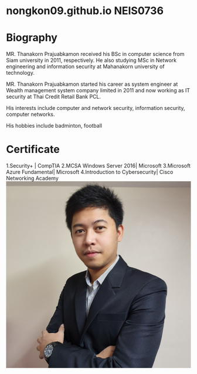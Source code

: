 # nongkon09.github.io NEIS0736
<h1>Biography</h1>
<p>MR. Thanakorn Prajuabkamon received his BSc in computer science from Siam university in 2011, respectively. He also studying MSc in Network engineering and information security at Mahanakorn university of technology.
</p>
<p>
MR. Thanakorn Prajuabkamon started his career as system engineer at Wealth management system company limited in 2011 and now working as IT security at Thai Credit Retail Bank PCL.
</p>
<p>
His interests include computer and network security, information security, computer networks.
</p>
<p>
His hobbies include badminton, football
</p>
<h1>Certificate</h1>
1.Security+ | CompTIA
2.MCSA Windows Server 2016| Microsoft
3.Microsoft Azure Fundamental| Microsoft
4.Introduction to Cybersecurity| Cisco Networking Academy
<img src="tanakon_bio.jpg">